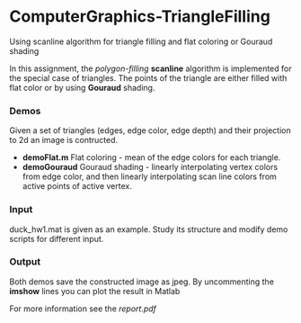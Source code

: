# ComputerGraphics-TriangleFilling
Using scanline algorithm for triangle filling and flat coloring or Gouraud shading


In this assignment, the *polygon-filling* **scanline** algorithm is implemented for the special case of triangles. The points of the triangle are either filled with flat color or by using **Gouraud** shading.

### Demos

Given a set of triangles (edges, edge color, edge depth) and their projection to 2d an image is contructed.

+ **demoFlat.m** Flat coloring - mean of the edge colors for each triangle.
+ **demoGouraud** Gouraud shading - linearly interpolating vertex colors from edge color, and then linearly interpolating scan line colors from active points of active vertex.

### Input

duck_hw1.mat is given as an example. Study its structure and modify demo scripts for different input.

### Output

Both demos save the constructed image as jpeg. By uncommenting the **imshow** lines you can plot the result in Matlab

For more information see the *report.pdf*
